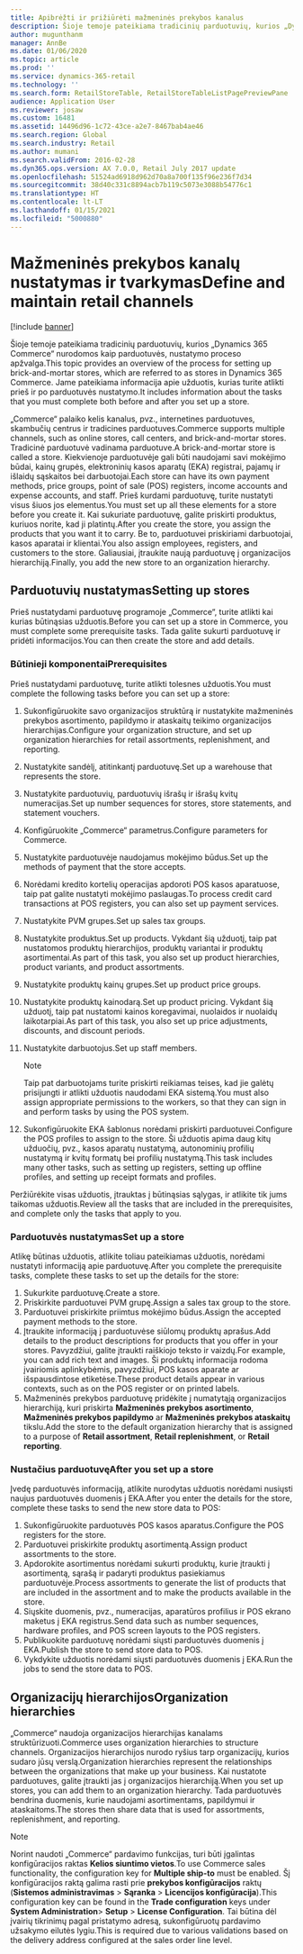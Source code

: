 ```yaml
---
title: Apibrėžti ir prižiūrėti mažmeninės prekybos kanalus
description: Šioje temoje pateikiama tradicinių parduotuvių, kurios „Dynamics 365 Commerce“ nurodomos kaip parduotuvės, nustatymo proceso apžvalga. Jame pateikiama informacija apie užduotis, kurias turite atlikti prieš ir po parduotuvės nustatymo.
author: mugunthanm
manager: AnnBe
ms.date: 01/06/2020
ms.topic: article
ms.prod: ''
ms.service: dynamics-365-retail
ms.technology: ''
ms.search.form: RetailStoreTable, RetailStoreTableListPagePreviewPane
audience: Application User
ms.reviewer: josaw
ms.custom: 16481
ms.assetid: 14496d96-1c72-43ce-a2e7-8467bab4ae46
ms.search.region: Global
ms.search.industry: Retail
ms.author: mumani
ms.search.validFrom: 2016-02-28
ms.dyn365.ops.version: AX 7.0.0, Retail July 2017 update
ms.openlocfilehash: 51524ad6918d962d70a8a700f135f96e236f7d34
ms.sourcegitcommit: 38d40c331c8894acb7b119c5073e3088b54776c1
ms.translationtype: HT
ms.contentlocale: lt-LT
ms.lasthandoff: 01/15/2021
ms.locfileid: "5000880"
---
```

# <a name="define-and-maintain-retail-channels"></a><span data-ttu-id="94d1f-104">Mažmeninės prekybos kanalų nustatymas ir tvarkymas</span><span class="sxs-lookup"><span data-stu-id="94d1f-104">Define and maintain retail channels</span></span>

[!include [banner](includes/banner.md)]

<span data-ttu-id="94d1f-105">Šioje temoje pateikiama tradicinių parduotuvių, kurios „Dynamics 365 Commerce“ nurodomos kaip parduotuvės, nustatymo proceso apžvalga.</span><span class="sxs-lookup"><span data-stu-id="94d1f-105">This topic provides an overview of the process for setting up brick-and-mortar stores, which are referred to as stores in Dynamics 365 Commerce.</span></span> <span data-ttu-id="94d1f-106">Jame pateikiama informacija apie užduotis, kurias turite atlikti prieš ir po parduotuvės nustatymo.</span><span class="sxs-lookup"><span data-stu-id="94d1f-106">It includes information about the tasks that you must complete both before and after you set up a store.</span></span>

<span data-ttu-id="94d1f-107">„Commerce“ palaiko kelis kanalus, pvz., internetines parduotuves, skambučių centrus ir tradicines parduotuves.</span><span class="sxs-lookup"><span data-stu-id="94d1f-107">Commerce supports multiple channels, such as online stores, call centers, and brick-and-mortar stores.</span></span> <span data-ttu-id="94d1f-108">Tradicinė parduotuvė vadinama parduotuve.</span><span class="sxs-lookup"><span data-stu-id="94d1f-108">A brick-and-mortar store is called a store.</span></span> <span data-ttu-id="94d1f-109">Kiekvienoje parduotuvėje gali būti naudojami savi mokėjimo būdai, kainų grupės, elektroninių kasos aparatų (EKA) registrai, pajamų ir išlaidų sąskaitos bei darbuotojai.</span><span class="sxs-lookup"><span data-stu-id="94d1f-109">Each store can have its own payment methods, price groups, point of sale (POS) registers, income accounts and expense accounts, and staff.</span></span> <span data-ttu-id="94d1f-110">Prieš kurdami parduotuvę, turite nustatyti visus šiuos jos elementus.</span><span class="sxs-lookup"><span data-stu-id="94d1f-110">You must set up all these elements for a store before you create it.</span></span> <span data-ttu-id="94d1f-111">Kai sukuriate parduotuvę, galite priskirti produktus, kuriuos norite, kad ji platintų.</span><span class="sxs-lookup"><span data-stu-id="94d1f-111">After you create the store, you assign the products that you want it to carry.</span></span> <span data-ttu-id="94d1f-112">Be to, parduotuvei priskiriami darbuotojai, kasos aparatai ir klientai.</span><span class="sxs-lookup"><span data-stu-id="94d1f-112">You also assign employees, registers, and customers to the store.</span></span> <span data-ttu-id="94d1f-113">Galiausiai, įtraukite naują parduotuvę į organizacijos hierarchiją.</span><span class="sxs-lookup"><span data-stu-id="94d1f-113">Finally, you add the new store to an organization hierarchy.</span></span>

## <a name="setting-up-stores"></a><span data-ttu-id="94d1f-114">Parduotuvių nustatymas</span><span class="sxs-lookup"><span data-stu-id="94d1f-114">Setting up stores</span></span>

<span data-ttu-id="94d1f-115">Prieš nustatydami parduotuvę programoje „Commerce“, turite atlikti kai kurias būtinąsias užduotis.</span><span class="sxs-lookup"><span data-stu-id="94d1f-115">Before you can set up a store in Commerce, you must complete some prerequisite tasks.</span></span> <span data-ttu-id="94d1f-116">Tada galite sukurti parduotuvę ir pridėti informacijos.</span><span class="sxs-lookup"><span data-stu-id="94d1f-116">You can then create the store and add details.</span></span>

### <a name="prerequisites"></a><span data-ttu-id="94d1f-117">Būtinieji komponentai</span><span class="sxs-lookup"><span data-stu-id="94d1f-117">Prerequisites</span></span>

<span data-ttu-id="94d1f-118">Prieš nustatydami parduotuvę, turite atlikti tolesnes užduotis.</span><span class="sxs-lookup"><span data-stu-id="94d1f-118">You must complete the following tasks before you can set up a store:</span></span>

1. <span data-ttu-id="94d1f-119">Sukonfigūruokite savo organizacijos struktūrą ir nustatykite mažmeninės prekybos asortimento, papildymo ir ataskaitų teikimo organizacijos hierarchijas.</span><span class="sxs-lookup"><span data-stu-id="94d1f-119">Configure your organization structure, and set up organization hierarchies for retail assortments, replenishment, and reporting.</span></span>
2. <span data-ttu-id="94d1f-120">Nustatykite sandėlį, atitinkantį parduotuvę.</span><span class="sxs-lookup"><span data-stu-id="94d1f-120">Set up a warehouse that represents the store.</span></span>
3. <span data-ttu-id="94d1f-121">Nustatykite parduotuvių, parduotuvių išrašų ir išrašų kvitų numeracijas.</span><span class="sxs-lookup"><span data-stu-id="94d1f-121">Set up number sequences for stores, store statements, and statement vouchers.</span></span>
4. <span data-ttu-id="94d1f-122">Konfigūruokite „Commerce“ parametrus.</span><span class="sxs-lookup"><span data-stu-id="94d1f-122">Configure parameters for Commerce.</span></span>
5. <span data-ttu-id="94d1f-123">Nustatykite parduotuvėje naudojamus mokėjimo būdus.</span><span class="sxs-lookup"><span data-stu-id="94d1f-123">Set up the methods of payment that the store accepts.</span></span>
6. <span data-ttu-id="94d1f-124">Norėdami kredito kortelių operacijas apdoroti POS kasos aparatuose, taip pat galite nustatyti mokėjimo paslaugas.</span><span class="sxs-lookup"><span data-stu-id="94d1f-124">To process credit card transactions at POS registers, you can also set up payment services.</span></span>
7. <span data-ttu-id="94d1f-125">Nustatykite PVM grupes.</span><span class="sxs-lookup"><span data-stu-id="94d1f-125">Set up sales tax groups.</span></span>
8. <span data-ttu-id="94d1f-126">Nustatykite produktus.</span><span class="sxs-lookup"><span data-stu-id="94d1f-126">Set up products.</span></span> <span data-ttu-id="94d1f-127">Vykdant šią užduotį, taip pat nustatomos produktų hierarchijos, produktų variantai ir produktų asortimentai.</span><span class="sxs-lookup"><span data-stu-id="94d1f-127">As part of this task, you also set up product hierarchies, product variants, and product assortments.</span></span>
9. <span data-ttu-id="94d1f-128">Nustatykite produktų kainų grupes.</span><span class="sxs-lookup"><span data-stu-id="94d1f-128">Set up product price groups.</span></span>
10. <span data-ttu-id="94d1f-129">Nustatykite produktų kainodarą.</span><span class="sxs-lookup"><span data-stu-id="94d1f-129">Set up product pricing.</span></span> <span data-ttu-id="94d1f-130">Vykdant šią užduotį, taip pat nustatomi kainos koregavimai, nuolaidos ir nuolaidų laikotarpiai.</span><span class="sxs-lookup"><span data-stu-id="94d1f-130">As part of this task, you also set up price adjustments, discounts, and discount periods.</span></span>
11. <span data-ttu-id="94d1f-131">Nustatykite darbuotojus.</span><span class="sxs-lookup"><span data-stu-id="94d1f-131">Set up staff members.</span></span>

    > [!NOTE]
    > <span data-ttu-id="94d1f-132">Taip pat darbuotojams turite priskirti reikiamas teises, kad jie galėtų prisijungti ir atlikti užduotis naudodami EKA sistemą.</span><span class="sxs-lookup"><span data-stu-id="94d1f-132">You must also assign appropriate permissions to the workers, so that they can sign in and perform tasks by using the POS system.</span></span>

12. <span data-ttu-id="94d1f-133">Sukonfigūruokite EKA šablonus norėdami priskirti parduotuvei.</span><span class="sxs-lookup"><span data-stu-id="94d1f-133">Configure the POS profiles to assign to the store.</span></span> <span data-ttu-id="94d1f-134">Ši užduotis apima daug kitų užduočių, pvz., kasos aparatų nustatymą, autonominių profilių nustatymą ir kvitų formatų bei profilių nustatymą.</span><span class="sxs-lookup"><span data-stu-id="94d1f-134">This task includes many other tasks, such as setting up registers, setting up offline profiles, and setting up receipt formats and profiles.</span></span>

<span data-ttu-id="94d1f-135">Peržiūrėkite visas užduotis, įtrauktas į būtinąsias sąlygas, ir atlikite tik jums taikomas užduotis.</span><span class="sxs-lookup"><span data-stu-id="94d1f-135">Review all the tasks that are included in the prerequisites, and complete only the tasks that apply to you.</span></span>

### <a name="set-up-a-store"></a><span data-ttu-id="94d1f-136">Parduotuvės nustatymas</span><span class="sxs-lookup"><span data-stu-id="94d1f-136">Set up a store</span></span>

<span data-ttu-id="94d1f-137">Atlikę būtinas užduotis, atlikite toliau pateikiamas užduotis, norėdami nustatyti informaciją apie parduotuvę.</span><span class="sxs-lookup"><span data-stu-id="94d1f-137">After you complete the prerequisite tasks, complete these tasks to set up the details for the store:</span></span>

1. <span data-ttu-id="94d1f-138">Sukurkite parduotuvę.</span><span class="sxs-lookup"><span data-stu-id="94d1f-138">Create a store.</span></span>
2. <span data-ttu-id="94d1f-139">Priskirkite parduotuvei PVM grupę.</span><span class="sxs-lookup"><span data-stu-id="94d1f-139">Assign a sales tax group to the store.</span></span>
3. <span data-ttu-id="94d1f-140">Parduotuvei priskirkite priimtus mokėjimo būdus.</span><span class="sxs-lookup"><span data-stu-id="94d1f-140">Assign the accepted payment methods to the store.</span></span>
4. <span data-ttu-id="94d1f-141">Įtraukite informaciją į parduotuvėse siūlomų produktų aprašus.</span><span class="sxs-lookup"><span data-stu-id="94d1f-141">Add details to the product descriptions for products that you offer in your stores.</span></span> <span data-ttu-id="94d1f-142">Pavyzdžiui, galite įtraukti raiškiojo teksto ir vaizdų.</span><span class="sxs-lookup"><span data-stu-id="94d1f-142">For example, you can add rich text and images.</span></span> <span data-ttu-id="94d1f-143">Ši produktų informacija rodoma įvairiomis aplinkybėmis, pavyzdžiui, POS kasos aparate ar išspausdintose etiketėse.</span><span class="sxs-lookup"><span data-stu-id="94d1f-143">These product details appear in various contexts, such as on the POS register or on printed labels.</span></span>
5. <span data-ttu-id="94d1f-144">Mažmeninės prekybos parduotuvę pridėkite į numatytąją organizacijos hierarchiją, kuri priskirta **Mažmeninės prekybos asortimento**, **Mažmeninės prekybos papildymo** ar **Mažmeninės prekybos ataskaitų** tikslu.</span><span class="sxs-lookup"><span data-stu-id="94d1f-144">Add the store to the default organization hierarchy that is assigned to a purpose of **Retail assortment**, **Retail replenishment**, or **Retail reporting**.</span></span>

### <a name="after-you-set-up-a-store"></a><span data-ttu-id="94d1f-145">Nustačius parduotuvę</span><span class="sxs-lookup"><span data-stu-id="94d1f-145">After you set up a store</span></span>

<span data-ttu-id="94d1f-146">Įvedę parduotuvės informaciją, atlikite nurodytas užduotis norėdami nusiųsti naujus parduotuvės duomenis į EKA.</span><span class="sxs-lookup"><span data-stu-id="94d1f-146">After you enter the details for the store, complete these tasks to send the new store data to POS:</span></span>

1. <span data-ttu-id="94d1f-147">Sukonfigūruokite parduotuvės POS kasos aparatus.</span><span class="sxs-lookup"><span data-stu-id="94d1f-147">Configure the POS registers for the store.</span></span>
2. <span data-ttu-id="94d1f-148">Parduotuvei priskirkite produktų asortimentą.</span><span class="sxs-lookup"><span data-stu-id="94d1f-148">Assign product assortments to the store.</span></span>
3. <span data-ttu-id="94d1f-149">Apdorokite asortimentus norėdami sukurti produktų, kurie įtraukti į asortimentą, sąrašą ir padaryti produktus pasiekiamus parduotuvėje.</span><span class="sxs-lookup"><span data-stu-id="94d1f-149">Process assortments to generate the list of products that are included in the assortment and to make the products available in the store.</span></span>
4. <span data-ttu-id="94d1f-150">Siųskite duomenis, pvz., numeracijas, aparatūros profilius ir POS ekrano maketus į EKA registrus.</span><span class="sxs-lookup"><span data-stu-id="94d1f-150">Send data such as number sequences, hardware profiles, and POS screen layouts to the POS registers.</span></span>
5. <span data-ttu-id="94d1f-151">Publikuokite parduotuvę norėdami siųsti parduotuvės duomenis į EKA.</span><span class="sxs-lookup"><span data-stu-id="94d1f-151">Publish the store to send store data to POS.</span></span>
6. <span data-ttu-id="94d1f-152">Vykdykite užduotis norėdami siųsti parduotuvės duomenis į EKA.</span><span class="sxs-lookup"><span data-stu-id="94d1f-152">Run the jobs to send the store data to POS.</span></span>

## <a name="organization-hierarchies"></a><span data-ttu-id="94d1f-153">Organizacijų hierarchijos</span><span class="sxs-lookup"><span data-stu-id="94d1f-153">Organization hierarchies</span></span>

<span data-ttu-id="94d1f-154">„Commerce“ naudoja organizacijos hierarchijas kanalams struktūrizuoti.</span><span class="sxs-lookup"><span data-stu-id="94d1f-154">Commerce uses organization hierarchies to structure channels.</span></span> <span data-ttu-id="94d1f-155">Organizacijos hierarchijos nurodo ryšius tarp organizacijų, kurios sudaro jūsų verslą.</span><span class="sxs-lookup"><span data-stu-id="94d1f-155">Organization hierarchies represent the relationships between the organizations that make up your business.</span></span> <span data-ttu-id="94d1f-156">Kai nustatote parduotuves, galite įtraukti jas į organizacijos hierarchiją.</span><span class="sxs-lookup"><span data-stu-id="94d1f-156">When you set up stores, you can add them to an organization hierarchy.</span></span> <span data-ttu-id="94d1f-157">Tada parduotuvės bendrina duomenis, kurie naudojami asortimentams, papildymui ir ataskaitoms.</span><span class="sxs-lookup"><span data-stu-id="94d1f-157">The stores then share data that is used for assortments, replenishment, and reporting.</span></span>

> [!NOTE]
> <span data-ttu-id="94d1f-158">Norint naudoti „Commerce“ pardavimo funkcijas, turi būti įgalintas konfigūracijos raktas **Kelios siuntimo vietos**.</span><span class="sxs-lookup"><span data-stu-id="94d1f-158">To use Commerce sales functionality, the configuration key for **Multiple ship-to** must be enabled.</span></span> <span data-ttu-id="94d1f-159">Šį konfigūracijos raktą galima rasti prie **prekybos konfigūracijos** raktų (**Sistemos administravimas** \> **Sąranka** \> **Licencijos konfigūracija**).</span><span class="sxs-lookup"><span data-stu-id="94d1f-159">This configuration key can be found in the **Trade configuration** keys under **System Administration**\> **Setup** \> **License Configuration**.</span></span> <span data-ttu-id="94d1f-160">Tai būtina dėl įvairių tikrinimų pagal pristatymo adresą, sukonfigūruotų pardavimo užsakymo eilutės lygiu.</span><span class="sxs-lookup"><span data-stu-id="94d1f-160">This is required due to various validations based on the delivery address configured at the sales order line level.</span></span>


